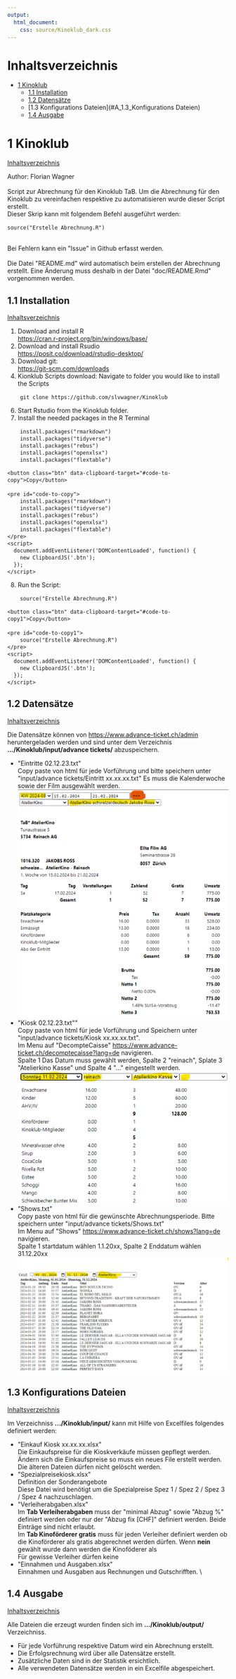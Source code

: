 ```yaml
---
output: 
  html_document:
    css: source/Kinoklub_dark.css
---
```

# Inhaltsverzeichnis<a name="Inhaltsverzeichnis"></a>
* [1 Kinoklub](#A_1_Kinoklub)
    + [1.1 Installation](#A_1.1_Installation)
    + [1.2 Datensätze](#A_1.2_Datensätze)
    + [1.3 Konfigurations Dateien](#A_1.3_Konfigurations Dateien)
    + [1.4 Ausgabe](#A_1.4_Ausgabe)



<head>
  <script src="https://cdnjs.cloudflare.com/ajax/libs/clipboard.js/2.0.8/clipboard.min.js"></script>
</head>




# 1 Kinoklub<a name="A_1_Kinoklub"></a>
[Inhaltsverzeichnis](#Inhaltsverzeichnis)

Author: Florian Wagner \
\
Script zur Abrechnung für den Kinoklub TaB. 
Um die Abrechnung für den Kinoklub zu vereinfachen respektive zu automatisieren wurde dieser Script erstellt. \
Dieser Skrip kann mit folgendem Befehl ausgeführt werden:
```
source("Erstelle Abrechnung.R")
```
\
Bei Fehlern kann ein "Issue" in Github erfasst werden. \
\
Die Datei "README.md" wird automatisch beim erstellen der Abrechnung erstellt. Eine Änderung muss deshalb in der Datei "doc/README.Rmd" vorgenommen werden.  

## 1.1 Installation<a name="A_1.1_Installation"></a>
[Inhaltsverzeichnis](#Inhaltsverzeichnis)


1.  Download and install R \
    <https://cran.r-project.org/bin/windows/base/>
2.  Download and install Rsudio \
    <https://posit.co/download/rstudio-desktop/>
3.  Download git: \
    <https://git-scm.com/downloads>
5.  Kionklub Scripts download:
    Navigate to folder you would like to install the Scripts
```
    git clone https://github.com/slvwagner/Kinoklub
```
6.  Start Rstudio from the Kinoklub folder.
7.  Install the needed packages in the R Terminal
```
    install.packages("rmarkdown")
    install.packages("tidyverse")
    install.packages("rebus")
    install.packages("openxlsx")
    install.packages("flextable")
```
```{=html}
<button class="btn" data-clipboard-target="#code-to-copy">Copy</button>

<pre id="code-to-copy">
    install.packages("rmarkdown")
    install.packages("tidyverse")
    install.packages("rebus")
    install.packages("openxlsx")
    install.packages("flextable")
</pre>
<script>
  document.addEventListener('DOMContentLoaded', function() {
    new ClipboardJS('.btn');
  });
</script>
```
8.  Run the Script:
```
    source("Erstelle Abrechnung.R")
```
```{=html}
<button class="btn" data-clipboard-target="#code-to-copy1">Copy</button>

<pre id="code-to-copy1">
    source("Erstelle Abrechnung.R")
</pre>
<script>
  document.addEventListener('DOMContentLoaded', function() {
    new ClipboardJS('.btn');
  });
</script>
```

## 1.2 Datensätze<a name="A_1.2_Datensätze"></a>
[Inhaltsverzeichnis](#Inhaltsverzeichnis)


Die Datensätze können von <https://www.advance-ticket.ch/admin> heruntergeladen werden und sind unter dem Verzeichnis
**.../Kinoklub/input/advance tickets/** abzuspeichern.

-   "Eintritte 02.12.23.txt" \
    Copy paste von html für jede Vorführung und bitte speichern unter "input/advance tickets/Eintritt xx.xx.xx.txt"
    Es muss die Kalenderwoche sowie der Film ausgewählt werden. \
    ![Eintritt](doc/eintritt.png)
-   "Kiosk 02.12.23.txt"" \
    Copy paste von html für jede Vorführung und Speichern unter "input/advance tickets/Kiosk xx.xx.xx.txt". \
    Im Menu auf "DecompteCaisse" <https://www.advance-ticket.ch/decomptecaisse?lang=de> navigieren.   
    Spalte 1 Das Datum muss gewählt werden, Spalte 2 "reinach", Splate 3 "Atelierkino Kasse" und Spalte 4 "..." eingestellt werden. \
    ![Kiosk](doc/Kiosk.png)
-   "Shows.txt" \
    Copy paste von html für die gewünschte Abrechnungsperiode. Bitte speichern unter "input/advance tickets/Shows.txt" \
    Im Menu auf "Shows" <https://www.advance-ticket.ch/shows?lang=de> navigieren. \
    Spalte 1 startdatum wählen 1.1.20xx, Spalte 2 Enddatum wählen 31.12.20xx
    ![Shows](doc/shows.png)
    

## 1.3 Konfigurations Dateien<a name="A_1.3_Konfigurations Dateien"></a>
[Inhaltsverzeichnis](#Inhaltsverzeichnis)


Im Verzeichniss **.../Kinoklub/input/** kann mit Hilfe von Excelfiles folgendes definiert werden:

-   "Einkauf Kiosk xx.xx.xx.xlsx" \
    Die Einkaufspreise für die Kioskverkäufe müssen gepflegt werden. Ändern sich die Einkaufspreise so muss ein neues File erstellt werden. 
    Die älteren Dateien dürfen nicht gelöscht werden.
-   "Spezialpreisekiosk.xlsx" \
    Definition der Sonderangebote \
    Diese Datei wird benötigt um die Spezialpreise Spez 1 / Spez 2 / Spez 3 / Spez 4 nachzuschlagen. 
-   "Verleiherabgaben.xlsx" \
    Im **Tab Verleiherabgaben** muss der "minimal Abzug" sowie "Abzug %" definiert werden oder nur der "Abzug fix [CHF]" definiert werden. Beide Einträge sind nicht erlaubt. \
    Im **Tab Kinoförderer gratis** muss für jeden Verleiher definiert werden ob die Kinoförderer als gratis abgerechnet werden dürfen. Wenn **nein** gewählt wurde dann werden die Kinoföderer als    
    Für gewisse Verleiher dürfen keine  
-   "Einnahmen und Ausgaben.xlsx" \
    Einnahmen und Ausgaben aus Rechnungen und Gutschrifften. \
    

## 1.4 Ausgabe<a name="A_1.4_Ausgabe"></a>
[Inhaltsverzeichnis](#Inhaltsverzeichnis)

Alle Dateien die erzeugt wurden finden sich im **.../Kinoklub/output/** Verzeichniss.

- Für jede Vorführung respektive Datum wird ein Abrechnung erstellt.
- Die Erfolgsrechnung wird über alle Datensätze erstellt.
- Zusätzliche Daten sind in der Statistik ersichtlich.
- Alle verwendeten Datensätze werden in ein Excelfile abgespeichert.


